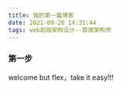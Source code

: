 ```yaml
---
title: 我的第一篇博客
date: 2021-09-20 14:31:44
tags: web前端架构设计--首席架构师
---
```


### 第一步

welcome but flex，take it easy!!!

